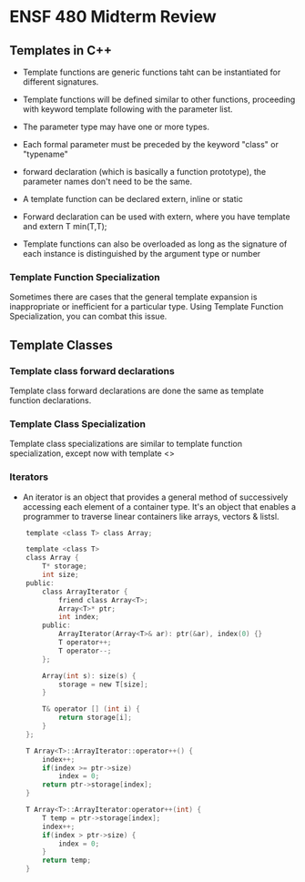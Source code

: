 # ENSF 480 Midterm Review

## Templates in C++

* Template functions are generic functions taht can be instantiated for different signatures.
* Template functions will be defined similar to other functions, proceeding with keyword template following with the parameter list.
* The parameter type may have one or more types.

* Each formal parameter must be preceded by the keyword "class" or "typename"
* forward declaration (which is basically a function prototype), the parameter names don't need to be the same.

* A template function can be declared extern, inline or static

* Forward declaration can be used with extern, where you have template <class T> and extern T min(T,T);
* Template functions can also be overloaded as long as the signature of each instance is distinguished by the argument type or number

### Template Function Specialization

Sometimes there are cases that the general template expansion is inappropriate or inefficient for a particular type. Using Template Function Specialization, you can combat this issue.

## Template Classes

### Template class forward declarations
Template class forward declarations are done the same as template function declarations.

### Template Class Specialization
Template class specializations are similar to template function specialization, except now with template <>

### Iterators
* An iterator is an object that provides a general method of successively accessing each element of a container type. It's an object that enables a programmer to traverse linear containers like arrays, vectors & listsl.

```c
    template <class T> class Array;

    template <class T>
    class Array {
        T* storage;
        int size;
    public:
        class ArrayIterator {
            friend class Array<T>;
            Array<T>* ptr;
            int index;
        public:
            ArrayIterator(Array<T>& ar): ptr(&ar), index(0) {}
            T operator++;
            T operator--;
        };

        Array(int s): size(s) {
            storage = new T[size];
        }

        T& operator [] (int i) {
            return storage[i];
        }
    };

    T Array<T>::ArrayIterator::operator++() {
        index++;
        if(index >= ptr->size)
            index = 0;
        return ptr->storage[index];
    }

    T Array<T>::ArrayIterator:operator++(int) {
        T temp = ptr->storage[index];
        index++;
        if(index > ptr->size) {
            index = 0;
        }
        return temp;
    }

```